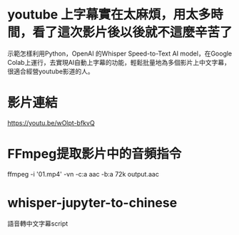 # youtube 上字幕實在太麻煩，用太多時間，看了這次影片後以後就不這麼辛苦了
示範怎樣利用Python，OpenAI 的Whisper Speed-to-Text AI model，在Google Colab上運行，去實現AI自動上字幕的功能，輕鬆批量地為多個影片上中文字幕，很適合經營youtube影道的人。

# 影片連結
https://youtu.be/wOlpt-bfkvQ

# FFmpeg提取影片中的音頻指令
ffmpeg -i '01.mp4' -vn -c:a aac -b:a 72k output.aac

# whisper-jupyter-to-chinese
語音轉中文字幕script
